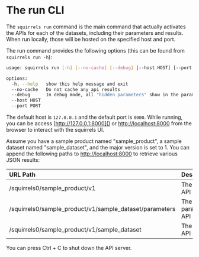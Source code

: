 # The run CLI

The `squirrels run` command is the main command that actually activates the APIs for each of the datasets, including their parameters and results. When run locally, those will be hosted on the specified host and port.  

The run command provides the following options (this can be found from `squirrels run -h`):

```bash
usage: squirrels run [-h] [--no-cache] [--debug] [--host HOST] [--port PORT]

options:
  -h, --help   show this help message and exit
  --no-cache   Do not cache any api results
  --debug      In debug mode, all "hidden parameters" show in the parameters response
  --host HOST
  --port PORT
```

The default host is `127.0.0.1` and the default port is `8000`. While running, you can be access [http://127.0.0.1:8000]() or [http://localhost:8000]() from the browser to interact with the squirrels UI. 

Assume you have a sample product named "sample_product", a sample dataset named "sample_dataset", and the major version is set to 1. You can append the following paths to [http://localhost:8000]() to retrieve various JSON results:

|URL Path|Description|
|:-------|:----------|
|/squirrels0/sample_product/v1|The catalog API|
|/squirrels0/sample_product/v1/sample_dataset/parameters|The parameters API|
|/squirrels0/sample_product/v1/sample_dataset|The dataset API|

You can press Ctrl + C to shut down the API server.
